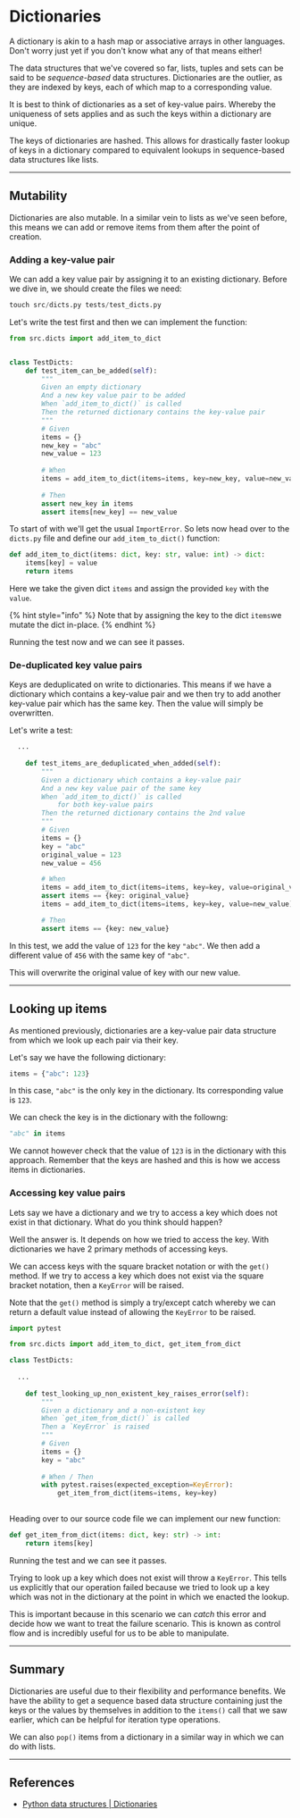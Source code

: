 # Dictionaries

A dictionary is akin to a hash map or associative arrays in other languages. Don't worry just yet if you don't know what any of that means either!

The data structures that we've covered so far, lists, tuples and sets can be said to be _sequence-based_ data structures. Dictionaries are the outlier, as they are indexed by keys, each of which map to a corresponding value.

It is best to think of dictionaries as a set of key-value pairs. Whereby the uniqueness of sets applies and as such the keys within a dictionary are unique.

The keys of dictionaries are hashed. This allows for drastically faster lookup of keys in a dictionary compared to equivalent lookups in sequence-based data structures like lists.

***

## Mutability

Dictionaries are also mutable. In a similar vein to lists as we've seen before, this means we can add or remove items from them after the point of creation.

### Adding a key-value pair

We can add a key value pair by assigning it to an existing dictionary. Before we dive in, we should create the files we need:

```python
touch src/dicts.py tests/test_dicts.py
```

Let's write the test first and then we can implement the function:

```python
from src.dicts import add_item_to_dict


class TestDicts:
    def test_item_can_be_added(self):
        """
        Given an empty dictionary
        And a new key value pair to be added
        When `add_item_to_dict()` is called
        Then the returned dictionary contains the key-value pair
        """
        # Given
        items = {}
        new_key = "abc"
        new_value = 123
        
        # When
        items = add_item_to_dict(items=items, key=new_key, value=new_value)
        
        # Then
        assert new_key in items
        assert items[new_key] == new_value
```

To start of with we'll get the usual `ImportError`. So lets now head over to the `dicts.py` file and define our `add_item_to_dict()` function:

```python
def add_item_to_dict(items: dict, key: str, value: int) -> dict:
    items[key] = value
    return items
```

Here we take the given dict `items` and assign the provided `key` with the `value`.

{% hint style="info" %}
Note that by assigning the key to the dict `items`we mutate the dict in-place.
{% endhint %}

Running the test now and we can see it passes.

### De-duplicated key value pairs

Keys are deduplicated on write to dictionaries. This means if we have a dictionary which contains a key-value pair and we then try to add another key-value pair which has the same key. Then the value will simply be overwritten.

Let's write a test:

```python
  ...  
    
    def test_items_are_deduplicated_when_added(self):
        """
        Given a dictionary which contains a key-value pair
        And a new key value pair of the same key
        When `add_item_to_dict()` is called
            for both key-value pairs
        Then the returned dictionary contains the 2nd value
        """
        # Given
        items = {}
        key = "abc"
        original_value = 123
        new_value = 456

        # When
        items = add_item_to_dict(items=items, key=key, value=original_value)
        assert items == {key: original_value}
        items = add_item_to_dict(items=items, key=key, value=new_value)

        # Then
        assert items == {key: new_value}
```

In this test, we add the value of `123` for the key `"abc"`. We then add a different value of `456` with the same key of `"abc"`.&#x20;

This will overwrite the original value of key with our new value.

***

## Looking up items

As mentioned previously, dictionaries are a key-value pair data structure from which we look up each pair via their key.

Let's say we have the following dictionary:

```python
items = {"abc": 123}
```

In this case, `"abc"` is the only key in the dictionary. Its corresponding value is `123`.

We can check the key is in the dictionary with the followng:

```python
"abc" in items
```

We cannot however check that the value of `123` is in the dictionary with this approach. Remember that the keys are hashed and this is how we access items in dictionaries.

### Accessing key value pairs

Lets say we have a dictionary and we try to access a key which does not exist in that dictionary. What do you think should happen?

Well the answer is. It depends on how we tried to access the key. With dictionaries we have 2 primary methods of accessing keys.&#x20;

We can access keys with the square bracket notation or with the `get()` method.  If we try to access a key which does not exist via the square bracket notation, then a `KeyError` will be raised.

Note that the `get()` method is simply a try/except catch whereby we can return a default value instead of allowing the `KeyError` to be raised.

```python
import pytest

from src.dicts import add_item_to_dict, get_item_from_dict

class TestDicts:
    
  ...  
    
    def test_looking_up_non_existent_key_raises_error(self):
        """
        Given a dictionary and a non-existent key
        When `get_item_from_dict()` is called
        Then a `KeyError` is raised
        """
        # Given
        items = {}
        key = "abc"
        
        # When / Then
        with pytest.raises(expected_exception=KeyError):
            get_item_from_dict(items=items, key=key)
        
```

Heading over to our source code file we can implement our new function:

```python
def get_item_from_dict(items: dict, key: str) -> int:
    return items[key]
```

Running the test and we can see it passes.

Trying to look up a key which does not exist will throw a `KeyError`. This tells us explicitly that our operation failed because we tried to look up a key which was not in the dictionary at the point in which we enacted the lookup.

This is important because in this scenario we can _catch_ this error and decide how we want to treat the failure scenario. This is known as control flow and is incredibly useful for us to be able to manipulate.

***

## Summary

Dictionaries are useful due to their flexibility and performance benefits. We have the ability to get a sequence based data structure containing just the keys or the values by themselves in addition to the `items()` call that we saw earlier, which can be helpful for iteration type operations.

We can also `pop()` items from a dictionary in a similar way in which we can do with lists.

***

## References

* [Python data structures | Dictionaries](https://docs.python.org/3/tutorial/datastructures.html#dictionaries)
